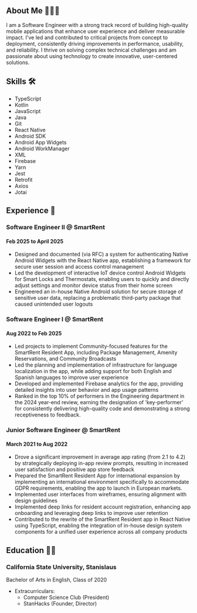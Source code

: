 ## About Me 👨‍💻📲
I am a Software Engineer with a strong track record of building high-quality mobile applications that enhance user experience and deliver measurable impact. I've led and contributed to critical projects from concept to deployment, consistently driving improvements in performance, usability, and reliability. I thrive on solving complex technical challenges and am passionate about using technology to create innovative, user-centered solutions.

## Skills 🛠️
* TypeScript
* Kotlin
* JavaScript
* Java
* Git
* React Native
* Android SDK
* Android App Widgets
* Android WorkManager
* XML
* Firebase
* Yarn
* Jest
* Retrofit
* Axios
* Jotai

## Experience 👷

### Software Engineer II @ SmartRent 
#### Feb 2025 to April 2025
* Designed and documented (via RFC) a system for authenticating Native Android Widgets with the React Native app, establishing a framework for secure user session and access control management
* Led the development of interactive IoT device control Android Widgets for Smart Locks and Thermostats, enabling users to quickly and directly adjust settings and monitor device status from their home screen
* Engineered an in-house Native Android solution for secure storage of sensitive user data, replacing a problematic third-party package that caused unintended user logouts

### Software Engineer I @ SmartRent 
#### Aug 2022 to Feb 2025
* Led projects to implement Community-focused features for the SmartRent Resident App, including Package Management, Amenity Reservations, and Community Broadcasts
* Led the planning and implementation of infrastructure for language localization in the app, while adding support for both English and Spanish languages to improve user experience
* Developed and implemented Firebase analytics for the app, providing detailed insights into user behavior and app usage patterns
* Ranked in the top 10% of performers in the Engineering department in the 2024 year-end review, earning the designation of 'key-performer' for consistently delivering high-quality code and demonstrating a strong receptiveness to feedback.

### Junior Software Engineer @ SmartRent 
#### March 2021 to Aug 2022
* Drove a significant improvement in average app rating (from 2.1 to 4.2) by strategically deploying in-app review prompts, resulting in increased user satisfaction and positive app store feedback
* Prepared the SmartRent Resident App for international expansion by implementing an international environment specifically to accommodate GDPR requirements, enabling the app to launch in European markets.
* Implemented user interfaces from wireframes, ensuring alignment with design guidelines
* Implemented deep links for resident account registration, enhancing app onboarding and leveraging deep links to improve user retention
* Contributed to the rewrite of the SmartRent Resident app in React Native using TypeScript, enabling the integration of in-house design system components for a unified user experience across all company products

## Education 🧑‍🎓

### California State University, Stanislaus
Bachelor of Arts in English, Class of 2020
* Extracurriculars:
    * Computer Science Club (President)
    * StanHacks (Founder, Director)

